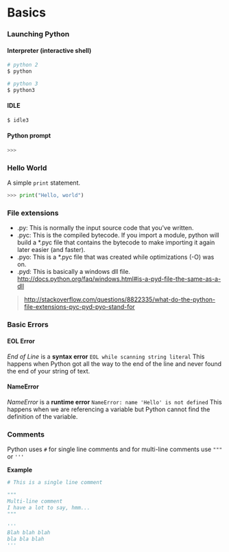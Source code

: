 # Basics

### Launching Python

#### Interpreter (interactive shell)
```bash
# python 2
$ python
```

```bash
# python 3
$ python3
```

#### IDLE
```bash
$ idle3
```

#### Python prompt
```python
>>>
```

### Hello World
A simple `print` statement.

```python
>>> print("Hello, world")
```

### File extensions
- .py: This is normally the input source code that you've written.
- .pyc: This is the compiled bytecode. If you import a module, python will build a *.pyc file that contains the bytecode to make importing it again later easier (and faster).
- .pyo: This is a *.pyc file that was created while optimizations (-O) was on.
- .pyd: This is basically a windows dll file. http://docs.python.org/faq/windows.html#is-a-pyd-file-the-same-as-a-dll

> http://stackoverflow.com/questions/8822335/what-do-the-python-file-extensions-pyc-pyd-pyo-stand-for

### Basic Errors

#### EOL Error
_End of Line_ is a **syntax error**
`EOL while scanning string literal`
This happens when Python got all the way to the end of the line and never found the end of your string of text.

#### NameError
_NameError_ is a **runtime error**
`NameError: name 'Hello' is not defined`
This happens when we are referencing a variable but Python cannot find the definition of the variable.

### Comments
Python uses `#` for single line comments and for multi-line comments use `"""` or `'''`

**Example**
```python
# This is a single line comment

"""
Multi-line comment
I have a lot to say, hmm...
"""

'''
Blah blah blah
bla bla blah
'''
```
